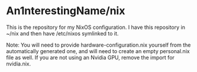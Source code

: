 # An1nterestingName/nix
This is the repository for my NixOS configuration. I have this repository in ~/nix and then have /etc/nixos symlinked to it.

Note: You will need to provide hardware-configuration.nix yourself from the automatically generated one, and will need to create an empty personal.nix file as well. If you are not using an Nvidia GPU, remove the import for nvidia.nix.